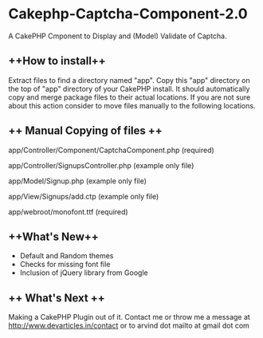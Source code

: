 Cakephp-Captcha-Component-2.0
=============================

A CakePHP Cmponent to Display and (Model) Validate of Captcha.

++How to install++
--------------------

Extract files to find a directory named "app". Copy this "app" directory on the top of "app" directory of your CakePHP install. It should automatically copy and merge package files to their actual locations. If you are not sure about this action consider to move files manually to the following locations.

++ Manual Copying of files ++
--------------------
app/Controller/Component/CaptchaComponent.php (required)

app/Controller/SignupsController.php (example only file)

app/Model/Signup.php (example only file)

app/View/Signups/add.ctp (example only file)

app/webroot/monofont.ttf (required)

++What's New++
--------------------

* Default and Random themes
* Checks for missing font file
* Inclusion of jQuery library from Google

++ What's Next ++
--------------------

Making a CakePHP Plugin out of it. Contact me or throw me a message at http://www.devarticles.in/contact or to arvind dot mailto at gmail dot com
